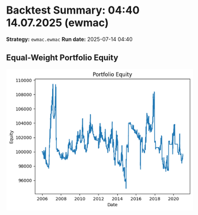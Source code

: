 # Backtest Summary: 04:40 14.07.2025 (ewmac)
**Strategy:** `ewmac.ewmac`
**Run date:** 2025-07-14 04:40

## Equal-Weight Portfolio Equity
![Portfolio Equity](portfolio/portfolio_equity.png)

